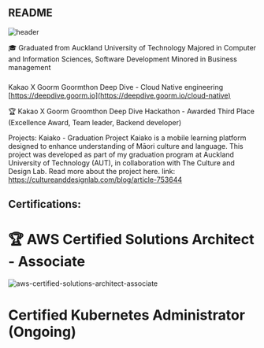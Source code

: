 <!--
**yhkim8046/yhkim8046** is a ✨ _special_ ✨ repository because its `README.md` (this file) appears on your GitHub profile.

Here are some ideas to get you started: 
- 🔭 I’m currently working on ...
- 🌱 I’m currently learning ...
- 👯 I’m looking to collaborate on ...
- 🤔 I’m looking for help with ...
- 💬 Ask me about ...
- 📫 How to reach me: ...
- 😄 Pronouns: ...
- ⚡ Fun fact: ...
-->
## README
![header](https://capsule-render.vercel.app/api?type=wave&color=auto&height=300&section=header&text=Hi%20There&fontSize=90)

🎓
Graduated from Auckland University of Technology
Majored in Computer and Information Sciences, Software Development
Minored in Business management

### 
Kakao X Goorm Goormthon Deep Dive - Cloud Native engineering
[https://deepdive.goorm.io](https://deepdive.goorm.io/cloud-native)

🏆 
Kakao X Goorm Groomthon Deep Dive Hackathon - Awarded Third Place (Excellence Award, Team leader, Backend developer)

Projects: 
Kaiako - Graduation Project 
Kaiako is a mobile learning platform designed to enhance understanding of Māori culture and language. This project was developed as part of my graduation program at Auckland University of Technology (AUT), in collaboration with The Culture and Design Lab. Read more about the project here.
link: https://cultureanddesignlab.com/blog/article-753644

## Certifications:

# 🏆 AWS Certified Solutions Architect - Associate
![aws-certified-solutions-architect-associate](https://github.com/user-attachments/assets/13d2efa1-93ab-4ec0-bd3c-11d87280826f)

# Certified Kubernetes Administrator (Ongoing)
